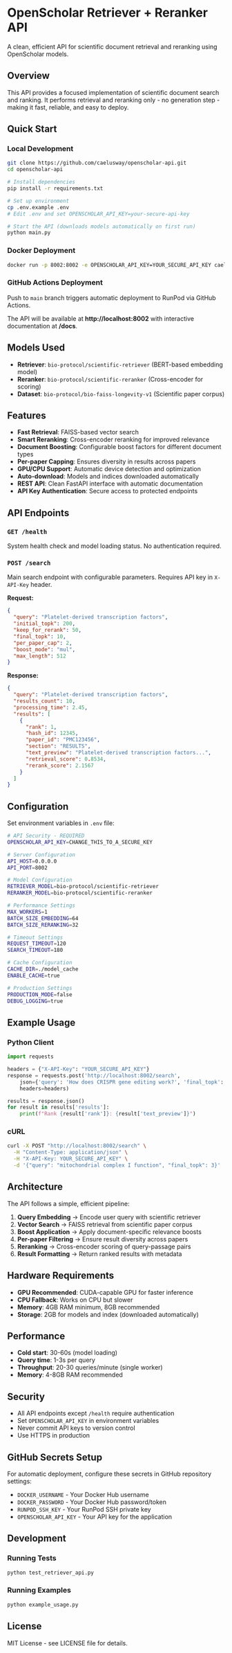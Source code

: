# OpenScholar Retriever + Reranker API

A clean, efficient API for scientific document retrieval and reranking using OpenScholar models.

## Overview

This API provides a focused implementation of scientific document search and ranking. It performs retrieval and reranking only - no generation step - making it fast, reliable, and easy to deploy.

## Quick Start

### Local Development
```bash
git clone https://github.com/caelusway/openscholar-api.git
cd openscholar-api

# Install dependencies
pip install -r requirements.txt

# Set up environment
cp .env.example .env
# Edit .env and set OPENSCHOLAR_API_KEY=your-secure-api-key

# Start the API (downloads models automatically on first run)
python main.py
```

### Docker Deployment
```bash
docker run -p 8002:8002 -e OPENSCHOLAR_API_KEY=YOUR_SECURE_API_KEY caelusway/open-scholar-inference:latest
```

### GitHub Actions Deployment
Push to `main` branch triggers automatic deployment to RunPod via GitHub Actions.

The API will be available at **http://localhost:8002** with interactive documentation at **/docs**.

## Models Used

- **Retriever**: `bio-protocol/scientific-retriever` (BERT-based embedding model)
- **Reranker**: `bio-protocol/scientific-reranker` (Cross-encoder for scoring)
- **Dataset**: `bio-protocol/bio-faiss-longevity-v1` (Scientific paper corpus)

## Features

- **Fast Retrieval**: FAISS-based vector search
- **Smart Reranking**: Cross-encoder reranking for improved relevance
- **Document Boosting**: Configurable boost factors for different document types
- **Per-paper Capping**: Ensures diversity in results across papers
- **GPU/CPU Support**: Automatic device detection and optimization
- **Auto-download**: Models and indices downloaded automatically
- **REST API**: Clean FastAPI interface with automatic documentation
- **API Key Authentication**: Secure access to protected endpoints

## API Endpoints

### `GET /health`
System health check and model loading status. No authentication required.

### `POST /search`
Main search endpoint with configurable parameters. Requires API key in `X-API-Key` header.

**Request:**
```json
{
  "query": "Platelet-derived transcription factors",
  "initial_topk": 200,
  "keep_for_rerank": 50, 
  "final_topk": 10,
  "per_paper_cap": 2,
  "boost_mode": "mul",
  "max_length": 512
}
```

**Response:**
```json
{
  "query": "Platelet-derived transcription factors",
  "results_count": 10,
  "processing_time": 2.45,
  "results": [
    {
      "rank": 1,
      "hash_id": 12345,
      "paper_id": "PMC123456",
      "section": "RESULTS",
      "text_preview": "Platelet-derived transcription factors...",
      "retrieval_score": 0.8534,
      "rerank_score": 2.1567
    }
  ]
}
```

## Configuration

Set environment variables in `.env` file:

```bash
# API Security - REQUIRED
OPENSCHOLAR_API_KEY=CHANGE_THIS_TO_A_SECURE_KEY

# Server Configuration
API_HOST=0.0.0.0
API_PORT=8002

# Model Configuration
RETRIEVER_MODEL=bio-protocol/scientific-retriever
RERANKER_MODEL=bio-protocol/scientific-reranker

# Performance Settings
MAX_WORKERS=1
BATCH_SIZE_EMBEDDING=64
BATCH_SIZE_RERANKING=32

# Timeout Settings
REQUEST_TIMEOUT=120
SEARCH_TIMEOUT=180

# Cache Configuration
CACHE_DIR=./model_cache
ENABLE_CACHE=true

# Production Settings
PRODUCTION_MODE=false
DEBUG_LOGGING=true
```

## Example Usage

### Python Client
```python
import requests

headers = {"X-API-Key": "YOUR_SECURE_API_KEY"}
response = requests.post('http://localhost:8002/search', 
    json={'query': 'How does CRISPR gene editing work?', 'final_topk': 5},
    headers=headers)

results = response.json()
for result in results['results']:
    print(f"Rank {result['rank']}: {result['text_preview']}")
```

### cURL
```bash
curl -X POST "http://localhost:8002/search" \
  -H "Content-Type: application/json" \
  -H "X-API-Key: YOUR_SECURE_API_KEY" \
  -d '{"query": "mitochondrial complex I function", "final_topk": 3}'
```

## Architecture

The API follows a simple, efficient pipeline:

1. **Query Embedding** → Encode user query with scientific retriever
2. **Vector Search** → FAISS retrieval from scientific paper corpus
3. **Boost Application** → Apply document-specific relevance boosts
4. **Per-paper Filtering** → Ensure result diversity across papers
5. **Reranking** → Cross-encoder scoring of query-passage pairs
6. **Result Formatting** → Return ranked results with metadata

## Hardware Requirements

- **GPU Recommended**: CUDA-capable GPU for faster inference
- **CPU Fallback**: Works on CPU but slower
- **Memory**: 4GB RAM minimum, 8GB recommended
- **Storage**: 2GB for models and index (downloaded automatically)

## Performance

- **Cold start**: 30-60s (model loading)
- **Query time**: 1-3s per query
- **Throughput**: 20-30 queries/minute (single worker)
- **Memory**: 4-8GB RAM recommended

## Security

- All API endpoints except `/health` require authentication
- Set `OPENSCHOLAR_API_KEY` in environment variables
- Never commit API keys to version control
- Use HTTPS in production

## GitHub Secrets Setup

For automatic deployment, configure these secrets in GitHub repository settings:

- `DOCKER_USERNAME` - Your Docker Hub username
- `DOCKER_PASSWORD` - Your Docker Hub password/token
- `RUNPOD_SSH_KEY` - Your RunPod SSH private key
- `OPENSCHOLAR_API_KEY` - Your API key for the application

## Development

### Running Tests
```bash
python test_retriever_api.py
```

### Running Examples
```bash
python example_usage.py
```

## License

MIT License - see LICENSE file for details.